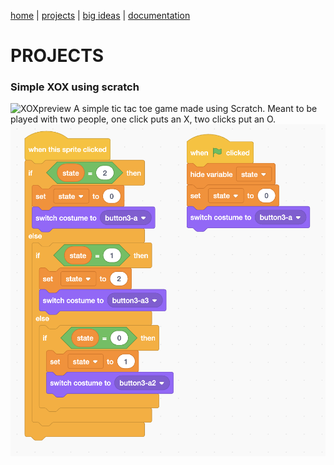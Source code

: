 [home](https://sanduran.github.io) | [projects](https://sanduran.github.io/projects) | [big ideas](https://sanduran.github.io/big_ideas) | [documentation](https://sanduran.github.io/documentation)

# PROJECTS
### Simple XOX using scratch
![XOXpreview](assets/scratchXOX/XOXpreview.gif)
A simple tic tac toe game made using Scratch.
Meant to be played with two people, one click puts an X, two clicks put an O.
![XOXcodeblocks](assets/scratchXOX/XOXcodeblocks.png)
